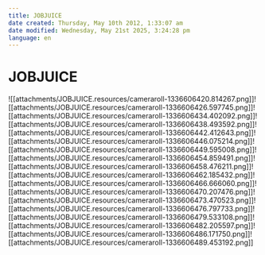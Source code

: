 ```yaml
---
title: JOBJUICE
date created: Thursday, May 10th 2012, 1:33:07 am
date modified: Wednesday, May 21st 2025, 3:24:28 pm
language: en
---
```


# JOBJUICE

![[attachments/JOBJUICE.resources/cameraroll-1336606420.814267.png]]![[attachments/JOBJUICE.resources/cameraroll-1336606426.597745.png]]![[attachments/JOBJUICE.resources/cameraroll-1336606434.402092.png]]![[attachments/JOBJUICE.resources/cameraroll-1336606438.493592.png]]![[attachments/JOBJUICE.resources/cameraroll-1336606442.412643.png]]![[attachments/JOBJUICE.resources/cameraroll-1336606446.075214.png]]![[attachments/JOBJUICE.resources/cameraroll-1336606449.595008.png]]![[attachments/JOBJUICE.resources/cameraroll-1336606454.859491.png]]![[attachments/JOBJUICE.resources/cameraroll-1336606458.476211.png]]![[attachments/JOBJUICE.resources/cameraroll-1336606462.185432.png]]![[attachments/JOBJUICE.resources/cameraroll-1336606466.666060.png]]![[attachments/JOBJUICE.resources/cameraroll-1336606470.207476.png]]![[attachments/JOBJUICE.resources/cameraroll-1336606473.470523.png]]![[attachments/JOBJUICE.resources/cameraroll-1336606476.797733.png]]![[attachments/JOBJUICE.resources/cameraroll-1336606479.533108.png]]![[attachments/JOBJUICE.resources/cameraroll-1336606482.205597.png]]![[attachments/JOBJUICE.resources/cameraroll-1336606486.171750.png]]![[attachments/JOBJUICE.resources/cameraroll-1336606489.453192.png]]
